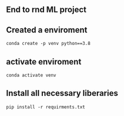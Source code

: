 ## End to rnd ML project

## Created a enviroment
```
conda create -p venv python==3.8
```

## activate enviroment
```
conda activate venv
```

## Install all necessary liberaries
```
pip install -r requirments.txt
```